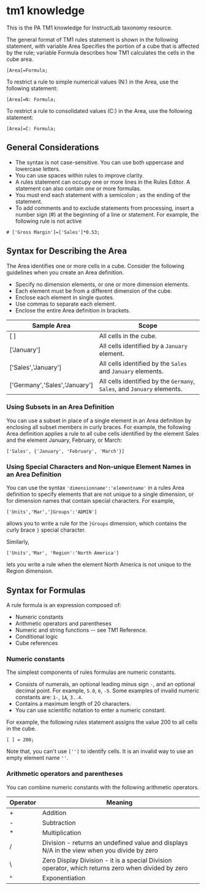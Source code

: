 # tm1 knowledge

This is the PA TM1 knowledge for InstructLab taxonomy resource.

The general format of TM1 rules statement is shown in the following statement, with variable Area Specifies the portion of a cube that is affected by the rule; variable Formula describes how TM1 calculates the cells in the cube area.

`[Area]=Formula;`

To restrict a rule to simple numerical values (N:) in the Area, use the following statement:

`[Area]=N: Formula;`

To restrict a rule to consolidated values (C:) in the Area, use the following statement:

`[Area]=C: Formula;`

## General Considerations

- The syntax is not case-sensitive. You can use both uppercase and lowercase letters.
- You can use spaces within rules to improve clarity.
- A rules statement can occupy one or more lines in the Rules Editor. A statement can also contain one or more formulas.
- You must end each statement with a semicolon ; as the ending of the statement.
- To add comments and to exclude statements from processing, insert a number sign (#) at the beginning of a line or statement. For example, the following rule is not active

`# ['Gross Margin']=['Sales']*0.53;`

## Syntax for Describing the Area

The Area identifies one or more cells in a cube.
Consider the following guidelines when you create an Area definition.

- Specify no dimension elements, or one or more dimension elements.
- Each element must be from a different dimension of the cube.
- Enclose each element in single quotes.
- Use commas to separate each element.
- Enclose the entire Area definition in brackets.

| Sample Area | Scope |
| --- | --- |
| [ ] |  All cells in the cube. |
| ['January'] |  All cells identified by a `January` element. |
| ['Sales','January'] |  All cells identified by the `Sales` and `January` elements. |
| ['Germany','Sales','January'] |  All cells identified by the `Germany`, `Sales`, and `January` elements. |


### Using Subsets in an Area Definition

You can use a subset in place of a single element in an Area definition by enclosing all subset members in curly braces.
For example, the following Area definition applies a rule to all cube cells identified by the element Sales and the element January, February, or March:

`['Sales', {'January', 'February', 'March'}]`

### Using Special Characters and Non-unique Element Names in an Area Definition

You can use the syntax `'dimensionname':'elementname'` in a rules Area definition to specify elements that are not unique to a single dimension, or for dimension names that contain special characters.
For example,

`['Units','Mar','}Groups':'ADMIN']`

allows you to write a rule for the `}Groups` dimension, which contains the curly brace `}` special character.

Similarly,

`['Units','Mar', 'Region':'North America']`

lets you write a rule when the element North America is not unique to the Region dimension.

## Syntax for Formulas

A rule formula is an expression composed of:

- Numeric constants
- Arithmetic operators and parentheses
- Numeric and string functions -- see TM1 Reference.
- Conditional logic
- Cube references

### Numeric constants

The simplest components of rules formulas are numeric constants.
- Consists of numerals, an optional leading minus sign `-`, and an optional decimal point. For example, `5.0`, `6`, `-5`. Some examples of invalid numeric constants are: `1-`, `1A`, `3..4`.
- Contains a maximum length of 20 characters.
- You can use scientific notation to enter a numeric constant.

For example, the following rules statement assigns the value 200 to all cells in the cube.

`[ ] = 200;`

Note that, you can't use `['']` to identify cells. It is an invalid way to use an empty element name `''`.

### Arithmetic operators and parentheses

You can combine numeric constants with the following arithmetic operators.

| Operator | Meaning |
| --- | --- |
| + |  Addition |
| - |  Subtraction |
| * |  Multiplication |
| / |  Division - returns an undefined value and displays N/A in the view when you divide by zero |
| \ |  Zero Display Division - it is a special Division operator, which returns zero when divided by zero |
| ^ |  Exponentiation |
